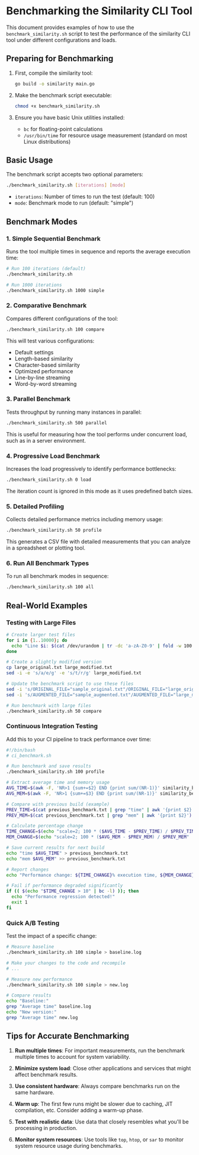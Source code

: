 # Benchmarking the Similarity CLI Tool

This document provides examples of how to use the `benchmark_similarity.sh` script to test the performance of the similarity CLI tool under different configurations and loads.

## Preparing for Benchmarking

1. First, compile the similarity tool:
   ```bash
   go build -o similarity main.go
   ```

2. Make the benchmark script executable:
   ```bash
   chmod +x benchmark_similarity.sh
   ```

3. Ensure you have basic Unix utilities installed:
    - `bc` for floating-point calculations
    - `/usr/bin/time` for resource usage measurement (standard on most Linux distributions)

## Basic Usage

The benchmark script accepts two optional parameters:
```bash
./benchmark_similarity.sh [iterations] [mode]
```

- `iterations`: Number of times to run the test (default: 100)
- `mode`: Benchmark mode to run (default: "simple")

## Benchmark Modes

### 1. Simple Sequential Benchmark

Runs the tool multiple times in sequence and reports the average execution time:

```bash
# Run 100 iterations (default)
./benchmark_similarity.sh

# Run 1000 iterations
./benchmark_similarity.sh 1000 simple
```

### 2. Comparative Benchmark

Compares different configurations of the tool:

```bash
./benchmark_similarity.sh 100 compare
```

This will test various configurations:
- Default settings
- Length-based similarity
- Character-based similarity
- Optimized performance
- Line-by-line streaming
- Word-by-word streaming

### 3. Parallel Benchmark

Tests throughput by running many instances in parallel:

```bash
./benchmark_similarity.sh 500 parallel
```

This is useful for measuring how the tool performs under concurrent load, such as in a server environment.

### 4. Progressive Load Benchmark

Increases the load progressively to identify performance bottlenecks:

```bash
./benchmark_similarity.sh 0 load
```

The iteration count is ignored in this mode as it uses predefined batch sizes.

### 5. Detailed Profiling

Collects detailed performance metrics including memory usage:

```bash
./benchmark_similarity.sh 50 profile
```

This generates a CSV file with detailed measurements that you can analyze in a spreadsheet or plotting tool.

### 6. Run All Benchmark Types

To run all benchmark modes in sequence:

```bash
./benchmark_similarity.sh 100 all
```

## Real-World Examples

### Testing with Large Files

```bash
# Create larger test files
for i in {1..10000}; do 
  echo "Line $i: $(cat /dev/urandom | tr -dc 'a-zA-Z0-9' | fold -w 100 | head -n 1)" >> large_original.txt
done

# Create a slightly modified version
cp large_original.txt large_modified.txt
sed -i -e 's/a/e/g' -e 's/t/r/g' large_modified.txt

# Update the benchmark script to use these files
sed -i 's/ORIGINAL_FILE="sample_original.txt"/ORIGINAL_FILE="large_original.txt"/' benchmark_similarity.sh
sed -i 's/AUGMENTED_FILE="sample_augmented.txt"/AUGMENTED_FILE="large_modified.txt"/' benchmark_similarity.sh

# Run benchmark with large files
./benchmark_similarity.sh 50 compare
```

### Continuous Integration Testing

Add this to your CI pipeline to track performance over time:

```bash
#!/bin/bash
# ci_benchmark.sh

# Run benchmark and save results
./benchmark_similarity.sh 100 profile

# Extract average time and memory usage
AVG_TIME=$(awk -F, 'NR>1 {sum+=$2} END {print sum/(NR-1)}' similarity_benchmark.csv)
AVG_MEM=$(awk -F, 'NR>1 {sum+=$3} END {print sum/(NR-1)}' similarity_benchmark.csv)

# Compare with previous build (example)
PREV_TIME=$(cat previous_benchmark.txt | grep "time" | awk '{print $2}')
PREV_MEM=$(cat previous_benchmark.txt | grep "mem" | awk '{print $2}')

# Calculate percentage change
TIME_CHANGE=$(echo "scale=2; 100 * ($AVG_TIME - $PREV_TIME) / $PREV_TIME" | bc)
MEM_CHANGE=$(echo "scale=2; 100 * ($AVG_MEM - $PREV_MEM) / $PREV_MEM" | bc)

# Save current results for next build
echo "time $AVG_TIME" > previous_benchmark.txt
echo "mem $AVG_MEM" >> previous_benchmark.txt

# Report changes
echo "Performance change: ${TIME_CHANGE}% execution time, ${MEM_CHANGE}% memory usage"

# Fail if performance degraded significantly
if (( $(echo "$TIME_CHANGE > 10" | bc -l) )); then
  echo "Performance regression detected!"
  exit 1
fi
```

### Quick A/B Testing

Test the impact of a specific change:

```bash
# Measure baseline
./benchmark_similarity.sh 100 simple > baseline.log

# Make your changes to the code and recompile
# ...

# Measure new performance
./benchmark_similarity.sh 100 simple > new.log

# Compare results
echo "Baseline:"
grep "Average time" baseline.log
echo "New version:"
grep "Average time" new.log
```

## Tips for Accurate Benchmarking

1. **Run multiple times**: For important measurements, run the benchmark multiple times to account for system variability.

2. **Minimize system load**: Close other applications and services that might affect benchmark results.

3. **Use consistent hardware**: Always compare benchmarks run on the same hardware.

4. **Warm up**: The first few runs might be slower due to caching, JIT compilation, etc. Consider adding a warm-up phase.

5. **Test with realistic data**: Use data that closely resembles what you'll be processing in production.

6. **Monitor system resources**: Use tools like `top`, `htop`, or `sar` to monitor system resource usage during benchmarks.